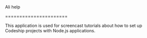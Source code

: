 Ali help

======================




This application is used for screencast tutorials about how to set up Codeship projects with Node.js applications.
